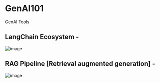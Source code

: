 # GenAI101
GenAI Tools
## LangChain Ecosystem - 
![image](https://github.com/user-attachments/assets/eb0e1bd4-2616-466a-8ac0-db20a5a3f90b)

## RAG Pipeline [Retrieval augmented generation] - 
![image](https://github.com/user-attachments/assets/45b0e3a2-6269-4f6b-a8e9-c3f26679fedc)
